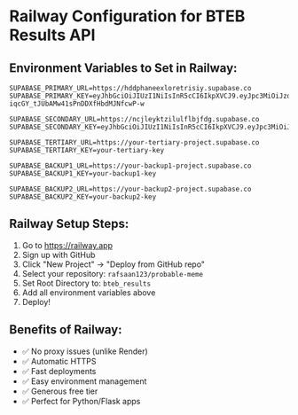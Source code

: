 # Railway Configuration for BTEB Results API

## Environment Variables to Set in Railway:
```
SUPABASE_PRIMARY_URL=https://hddphaneexloretrisiy.supabase.co
SUPABASE_PRIMARY_KEY=eyJhbGciOiJIUzI1NiIsInR5cCI6IkpXVCJ9.eyJpc3MiOiJzdXBhYmFzZSIsInJlZiI6ImhkZHBoYW5lZXhsb3JldHJpc2l5Iiwicm9sZSI6ImFub24iLCJpYXQiOjE3NTg2MTEzNjksImV4cCI6MjA3NDE4NzM2OX0.eMyOCUDI-iqcGY_tJUbAMw41sPnDDXfHbdMJNfcwP-w

SUPABASE_SECONDARY_URL=https://ncjleyktzilulflbjfdg.supabase.co
SUPABASE_SECONDARY_KEY=eyJhbGciOiJIUzI1NiIsInR5cCI6IkpXVCJ9.eyJpc3MiOiJzdXBhYmFzZSIsInJlZiI6Im5jamxleWt0emlsdWxmbGJqZmRnIiwicm9sZSI6ImFub24iLCJpYXQiOjE3NTg2MjI2OTUsImV4cCI6MjA3NDE5ODY5NX0.ScbXuVjULWWyCJt4IuKhUhSunkRg0H0XVVysR7756b0

SUPABASE_TERTIARY_URL=https://your-tertiary-project.supabase.co
SUPABASE_TERTIARY_KEY=your-tertiary-key

SUPABASE_BACKUP1_URL=https://your-backup1-project.supabase.co
SUPABASE_BACKUP1_KEY=your-backup1-key

SUPABASE_BACKUP2_URL=https://your-backup2-project.supabase.co
SUPABASE_BACKUP2_KEY=your-backup2-key
```

## Railway Setup Steps:
1. Go to https://railway.app
2. Sign up with GitHub
3. Click "New Project" → "Deploy from GitHub repo"
4. Select your repository: `rafsaan123/probable-meme`
5. Set Root Directory to: `bteb_results`
6. Add all environment variables above
7. Deploy!

## Benefits of Railway:
- ✅ No proxy issues (unlike Render)
- ✅ Automatic HTTPS
- ✅ Fast deployments
- ✅ Easy environment management
- ✅ Generous free tier
- ✅ Perfect for Python/Flask apps
